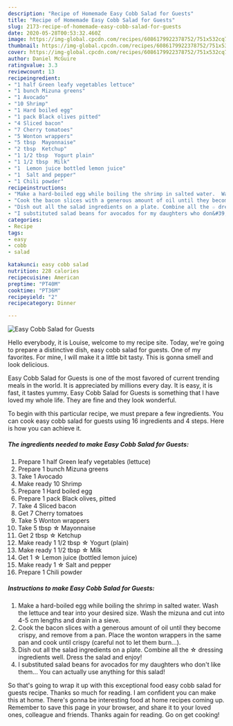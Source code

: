 ```yaml
---
description: "Recipe of Homemade Easy Cobb Salad for Guests"
title: "Recipe of Homemade Easy Cobb Salad for Guests"
slug: 2173-recipe-of-homemade-easy-cobb-salad-for-guests
date: 2020-05-28T00:53:32.460Z
image: https://img-global.cpcdn.com/recipes/6086179922378752/751x532cq70/easy-cobb-salad-for-guests-recipe-main-photo.jpg
thumbnail: https://img-global.cpcdn.com/recipes/6086179922378752/751x532cq70/easy-cobb-salad-for-guests-recipe-main-photo.jpg
cover: https://img-global.cpcdn.com/recipes/6086179922378752/751x532cq70/easy-cobb-salad-for-guests-recipe-main-photo.jpg
author: Daniel McGuire
ratingvalue: 3.3
reviewcount: 13
recipeingredient:
- "1 half Green leafy vegetables lettuce"
- "1 bunch Mizuna greens"
- "1 Avocado"
- "10 Shrimp"
- "1 Hard boiled egg"
- "1 pack Black olives pitted"
- "4 Sliced bacon"
- "7 Cherry tomatoes"
- "5 Wonton wrappers"
- "5 tbsp  Mayonnaise"
- "2 tbsp  Ketchup"
- "1 1/2 tbsp  Yogurt plain"
- "1 1/2 tbsp  Milk"
- "1  Lemon juice bottled lemon juice"
- "1  Salt and pepper"
- "1 Chili powder"
recipeinstructions:
- "Make a hard-boiled egg while boiling the shrimp in salted water.  Wash the lettuce and tear into your desired size. Wash the mizuna and cut into 4-5 cm lengths and drain in a sieve."
- "Cook the bacon slices with a generous amount of oil until they become crispy, and remove from a pan. Place the wonton wrappers in the same pan and cook until crispy (careful not to let them burn...)."
- "Dish out all the salad ingredients on a plate. Combine all the ☆ dressing ingredients well. Dress the salad and enjoy!"
- "I substituted salad beans for avocados for my daughters who don&#39;t like them... You can actually use anything for this salad!"
categories:
- Recipe
tags:
- easy
- cobb
- salad

katakunci: easy cobb salad 
nutrition: 228 calories
recipecuisine: American
preptime: "PT40M"
cooktime: "PT36M"
recipeyield: "2"
recipecategory: Dinner

---
```



![Easy Cobb Salad for Guests](https://img-global.cpcdn.com/recipes/6086179922378752/751x532cq70/easy-cobb-salad-for-guests-recipe-main-photo.jpg)

Hello everybody, it is Louise, welcome to my recipe site. Today, we're going to prepare a distinctive dish, easy cobb salad for guests. One of my favorites. For mine, I will make it a little bit tasty. This is gonna smell and look delicious.



Easy Cobb Salad for Guests is one of the most favored of current trending meals in the world. It is appreciated by millions every day. It is easy, it is fast, it tastes yummy. Easy Cobb Salad for Guests is something that I have loved my whole life. They are fine and they look wonderful.


To begin with this particular recipe, we must prepare a few ingredients. You can cook easy cobb salad for guests using 16 ingredients and 4 steps. Here is how you can achieve it.

<!--inarticleads1-->

##### The ingredients needed to make Easy Cobb Salad for Guests:

1. Prepare 1 half Green leafy vegetables (lettuce)
1. Prepare 1 bunch Mizuna greens
1. Take 1 Avocado
1. Make ready 10 Shrimp
1. Prepare 1 Hard boiled egg
1. Prepare 1 pack Black olives, pitted
1. Take 4 Sliced bacon
1. Get 7 Cherry tomatoes
1. Take 5 Wonton wrappers
1. Take 5 tbsp ☆ Mayonnaise
1. Get 2 tbsp ☆ Ketchup
1. Make ready 1 1/2 tbsp ☆ Yogurt (plain)
1. Make ready 1 1/2 tbsp ☆ Milk
1. Get 1 ☆ Lemon juice (bottled lemon juice)
1. Make ready 1 ☆ Salt and pepper
1. Prepare 1 Chili powder




<!--inarticleads2-->

##### Instructions to make Easy Cobb Salad for Guests:

1. Make a hard-boiled egg while boiling the shrimp in salted water.  Wash the lettuce and tear into your desired size. Wash the mizuna and cut into 4-5 cm lengths and drain in a sieve.
1. Cook the bacon slices with a generous amount of oil until they become crispy, and remove from a pan. Place the wonton wrappers in the same pan and cook until crispy (careful not to let them burn...).
1. Dish out all the salad ingredients on a plate. Combine all the ☆ dressing ingredients well. Dress the salad and enjoy!
1. I substituted salad beans for avocados for my daughters who don&#39;t like them... You can actually use anything for this salad!




So that's going to wrap it up with this exceptional food easy cobb salad for guests recipe. Thanks so much for reading. I am confident you can make this at home. There's gonna be interesting food at home recipes coming up. Remember to save this page in your browser, and share it to your loved ones, colleague and friends. Thanks again for reading. Go on get cooking!
